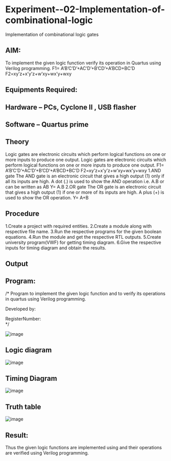 # Experiment--02-Implementation-of-combinational-logic
Implementation of combinational logic gates
 
## AIM:
To implement the given logic function verify its operation in Quartus using Verilog programming.
 F1= A’B’C’D’+AC’D’+B’CD’+A’BCD+BC’D
F2=xy’z+x’y’z+w’xy+wx’y+wxy
 
 
 
## Equipments Required:
## Hardware – PCs, Cyclone II , USB flasher
## Software – Quartus prime


## Theory

Logic gates are electronic circuits which perform logical functions on one or more
inputs to produce one output. Logic gates are electronic circuits which perform
logical functions on one or more inputs to produce one output. F1=
A’B’C’D’+AC’D’+B’CD’+A’BCD+BC’D F2=xy’z+x’y’z+w’xy+wx’y+wxy 1.AND gate The
AND gate is an electronic circuit that gives a high output (1) only if all its inputs are
high. A dot (.) is used to show the AND operation i.e. A.B or can be written as AB Y=
A.B 2.OR gate The OR gate is an electronic circuit that gives a high output (1) if one
or more of its inputs are high. A plus (+) is used to show the OR operation. Y= A+B
 

## Procedure

1.Create a project with required entities. 2.Create a module along with respective file
name. 3.Run the respective programs for the given boolean equations. 4.Run the
module and get the respective RTL outputs. 5.Create university program(VWF) for
getting timing diagram. 6.Give the respective inputs for timing diagram and obtain
the results.

## Output
## Program:

/*
Program to implement the given logic function and to verify its operations in quartus using Verilog programming.

Developed by: 

RegisterNumber:  
*/

![image](https://github.com/Rxhith1205/Experiment--02-Implementation-of-combinational-logic-/assets/147473311/9b9c4d1c-a4c9-4799-a886-06412563ee88)

## Logic diagram

![image](https://github.com/Rxhith1205/Experiment--02-Implementation-of-combinational-logic-/assets/147473311/c23d82a8-90cb-41b4-b038-6ddc7d324f6c)


## Timing Diagram

![image](https://github.com/Rxhith1205/Experiment--02-Implementation-of-combinational-logic-/assets/147473311/7a1ac658-5b48-4cf3-a90f-072656b36b37)

## Truth table

![image](https://github.com/Rxhith1205/Experiment--02-Implementation-of-combinational-logic-/assets/147473311/3f572a2c-7e3a-416f-bccc-68f3e8074b68)

## Result:
Thus the given logic functions are implemented using  and their operations are verified using Verilog programming.
